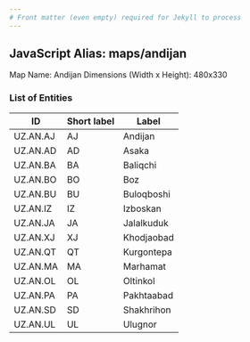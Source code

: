 ```yaml
---
# Front matter (even empty) required for Jekyll to process
---
```


## JavaScript Alias: maps/andijan

Map Name: Andijan
Dimensions (Width x Height): 480x330

### List of Entities

| ID       | Short label | Label      |
| -------- | ----------- | ---------- |
| UZ.AN.AJ | AJ          | Andijan    |
| UZ.AN.AD | AD          | Asaka      |
| UZ.AN.BA | BA          | Baliqchi   |
| UZ.AN.BO | BO          | Boz        |
| UZ.AN.BU | BU          | Buloqboshi |
| UZ.AN.IZ | IZ          | Izboskan   |
| UZ.AN.JA | JA          | Jalalkuduk |
| UZ.AN.XJ | XJ          | Khodjaobad |
| UZ.AN.QT | QT          | Kurgontepa |
| UZ.AN.MA | MA          | Marhamat   |
| UZ.AN.OL | OL          | Oltinkol   |
| UZ.AN.PA | PA          | Pakhtaabad |
| UZ.AN.SD | SD          | Shakhrihon |
| UZ.AN.UL | UL          | Ulugnor    |
